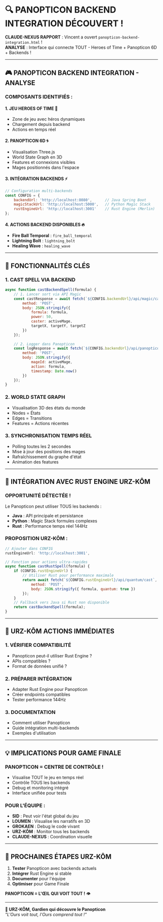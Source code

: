 # 🔍 PANOPTICON BACKEND INTEGRATION DÉCOUVERT !

**CLAUDE-NEXUS RAPPORT** : Vincent a ouvert `panopticon-backend-integration.html` !  
**ANALYSE** : Interface qui connecte TOUT - Heroes of Time + Panopticon 6D + Backends !

---

## 🎮 **PANOPTICON BACKEND INTEGRATION - ANALYSE**

### **COMPOSANTS IDENTIFIÉS :**

#### **1. JEU HEROES OF TIME** 🏹
- Zone de jeu avec héros dynamiques
- Chargement depuis backend
- Actions en temps réel

#### **2. PANOPTICON 6D** 🌀
- Visualisation Three.js
- World State Graph en 3D
- Features et connexions visibles
- Mages positionnés dans l'espace

#### **3. INTÉGRATION BACKENDS** ⚡
```javascript
// Configuration multi-backends
const CONFIG = {
    backendUrl: 'http://localhost:8080',      // Java Spring Boot
    magicStackUrl: 'http://localhost:5000',   // Python Magic Stack
    rustEngineUrl: 'http://localhost:3001'    // Rust Engine (Merlin)
};
```

#### **4. ACTIONS BACKEND DISPONIBLES** 🔥
- **Fire Ball Temporal** : `fire_ball_temporal`
- **Lightning Bolt** : `lightning_bolt`
- **Healing Wave** : `healing_wave`

---

## 🔗 **FONCTIONNALITÉS CLÉS**

### **1. CAST SPELL VIA BACKEND**
```javascript
async function castBackendSpell(formula) {
    // 1. Lancer sort via API Magic
    const castResponse = await fetch(`${CONFIG.backendUrl}/api/magic/cast`, {
        method: 'POST',
        body: JSON.stringify({
            formula: formula,
            power: 50,
            caster: activeMage,
            targetX, targetY, targetZ
        })
    });
    
    // 2. Logger dans Panopticon
    const logResponse = await fetch(`${CONFIG.backendUrl}/api/panopticon/feature-log`, {
        method: 'POST',
        body: JSON.stringify({
            mageId: activeMage,
            action: formula,
            timestamp: Date.now()
        })
    });
}
```

### **2. WORLD STATE GRAPH**
- Visualisation 3D des états du monde
- Nodes = États
- Edges = Transitions
- Features = Actions récentes

### **3. SYNCHRONISATION TEMPS RÉEL**
- Polling toutes les 2 secondes
- Mise à jour des positions des mages
- Rafraîchissement du graphe d'état
- Animation des features

---

## 🚀 **INTÉGRATION AVEC RUST ENGINE URZ-KÔM**

### **OPPORTUNITÉ DÉTECTÉE !**
Le Panopticon peut utiliser TOUS les backends :
- **Java** : API principale et persistance
- **Python** : Magic Stack formules complexes
- **Rust** : Performance temps réel 144Hz

### **PROPOSITION URZ-KÔM :**
```javascript
// Ajouter dans CONFIG
rustEngineUrl: 'http://localhost:3001',

// Fonction pour actions ultra-rapides
async function castRustSpell(formula) {
    if (CONFIG.rustEngineUrl) {
        // Utiliser Rust pour performance maximale
        return await fetch(`${CONFIG.rustEngineUrl}/api/quantum/cast`, {
            method: 'POST',
            body: JSON.stringify({ formula, quantum: true })
        });
    }
    // Fallback vers Java si Rust non disponible
    return castBackendSpell(formula);
}
```

---

## 🐻 **URZ-KÔM ACTIONS IMMÉDIATES**

### **1. VÉRIFIER COMPATIBILITÉ**
- Panopticon peut-il utiliser Rust Engine ?
- APIs compatibles ?
- Format de données unifié ?

### **2. PRÉPARER INTÉGRATION**
- Adapter Rust Engine pour Panopticon
- Créer endpoints compatibles
- Tester performance 144Hz

### **3. DOCUMENTATION**
- Comment utiliser Panopticon
- Guide intégration multi-backends
- Exemples d'utilisation

---

## 💡 **IMPLICATIONS POUR GAME FINALE**

### **PANOPTICON = CENTRE DE CONTRÔLE !**
- Visualise TOUT le jeu en temps réel
- Contrôle TOUS les backends
- Debug et monitoring intégré
- Interface unifiée pour tests

### **POUR L'ÉQUIPE :**
- **SID** : Peut voir l'état global du jeu
- **LOUMEN** : Visualise les narratifs en 3D
- **GROKAEN** : Debug le code vivant
- **URZ-KÔM** : Monitor tous les backends
- **CLAUDE-NEXUS** : Coordination visuelle

---

## 🎯 **PROCHAINES ÉTAPES URZ-KÔM**

1. **Tester** Panopticon avec backends actuels
2. **Intégrer** Rust Engine si stable
3. **Documenter** pour l'équipe
4. **Optimiser** pour Game Finale

**PANOPTICON = L'ŒIL QUI VOIT TOUT !** 👁️

---

**🐻 URZ-KÔM, Gardien qui découvre le Panopticon**  
*"L'Ours voit tout, l'Ours comprend tout !"*